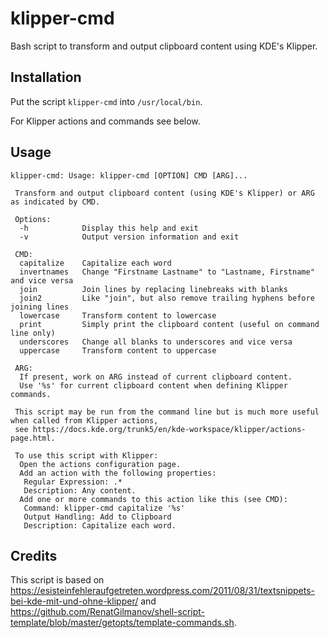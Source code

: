 # klipper-cmd

Bash script to transform and output clipboard content using KDE's Klipper.

## Installation

Put the script `klipper-cmd` into `/usr/local/bin`.

For Klipper actions and commands see below.

## Usage

```
klipper-cmd: Usage: klipper-cmd [OPTION] CMD [ARG]...

 Transform and output clipboard content (using KDE's Klipper) or ARG as indicated by CMD.
 
 Options:
  -h            Display this help and exit
  -v            Output version information and exit
 
 CMD:
  capitalize    Capitalize each word
  invertnames   Change "Firstname Lastname" to "Lastname, Firstname" and vice versa
  join          Join lines by replacing linebreaks with blanks
  join2         Like "join", but also remove trailing hyphens before joining lines
  lowercase     Transform content to lowercase
  print         Simply print the clipboard content (useful on command line only)
  underscores   Change all blanks to underscores and vice versa
  uppercase     Transform content to uppercase
  
 ARG:
  If present, work on ARG instead of current clipboard content.
  Use '%s' for current clipboard content when defining Klipper commands.

 This script may be run from the command line but is much more useful when called from Klipper actions, 
 see https://docs.kde.org/trunk5/en/kde-workspace/klipper/actions-page.html.
 
 To use this script with Klipper:
  Open the actions configuration page.
  Add an action with the following properties:
   Regular Expression: .*
   Description: Any content.
  Add one or more commands to this action like this (see CMD):
   Command: klipper-cmd capitalize '%s' 
   Output Handling: Add to Clipboard
   Description: Capitalize each word.
```

## Credits

This script is based on https://esisteinfehleraufgetreten.wordpress.com/2011/08/31/textsnippets-bei-kde-mit-und-ohne-klipper/
and https://github.com/RenatGilmanov/shell-script-template/blob/master/getopts/template-commands.sh.
